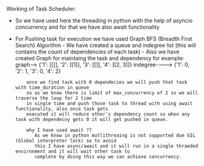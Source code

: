 
Working of Task Scheduler:
  - So we have used here the threading in python with the help of asyncio concurrency and for that
    we have also await functionality 

  - For Pushing task for execution we have used Graph BFS (Breadth First Search) Algorithm
        - We have created a queue and indegree list (this will contains the count of dependencies of each task)
        - Also we have created Graph for maintaing the task and dependency
            for example:
               graph--> {'1': [[]], '2': [[1]], '3': [[]], '4': [[2, 3]]}
               indegree----> {'1': 0, '2': 1, '3': 0, '4': 2}
            
            once we find task with 0 dependecies we will push that task with time_duration in queue
            so as we know there is limit of max_concurrency of 2 so we will traverse the loop for 2 time
            in single time and push those task to thread with using await functionality, also once task gets
            executed it will reduce other's dependency count so when any task with dependecny gets 0 it will get pushed in queue.

            why I have used await ?? 
               As we know in python mutlithreaing is not supported due GIL (Global interpreter lock) so to avoid
               this I have async/await and it will run in a single thraeded environment and it will wait other task to
               complete by doing this way we can achieve concurrency.

